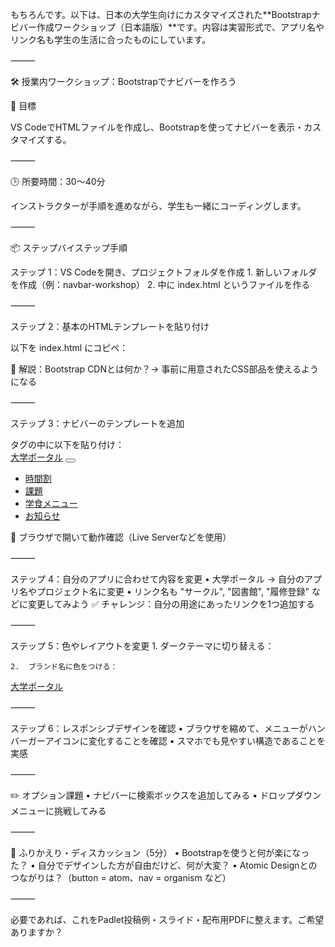 もちろんです。以下は、日本の大学生向けにカスタマイズされた**Bootstrapナビバー作成ワークショップ（日本語版）**です。内容は実習形式で、アプリ名やリンク名も学生の生活に合ったものにしています。

⸻

🛠️ 授業内ワークショップ：Bootstrapでナビバーを作ろう

🎯 目標

VS CodeでHTMLファイルを作成し、Bootstrapを使ってナビバーを表示・カスタマイズする。

⸻

🕒 所要時間：30〜40分

インストラクターが手順を進めながら、学生も一緒にコーディングします。

⸻

📦 ステップバイステップ手順

ステップ 1：VS Codeを開き、プロジェクトフォルダを作成
	1.	新しいフォルダを作成（例：navbar-workshop）
	2.	中に index.html というファイルを作る

⸻

ステップ 2：基本のHTMLテンプレートを貼り付け

以下を index.html にコピペ：

<!DOCTYPE html>
<html lang="ja">
<head>
  <meta charset="UTF-8" />
  <meta name="viewport" content="width=device-width, initial-scale=1.0" />
  <title>学生ポータル</title>
  <!-- Bootstrap CDN -->
  <link href="https://cdn.jsdelivr.net/npm/bootstrap@5.3.0/dist/css/bootstrap.min.css" rel="stylesheet">
</head>
<body>

</body>
</html>

💬 解説：Bootstrap CDNとは何か？→ 事前に用意されたCSS部品を使えるようになる

⸻

ステップ 3：ナビバーのテンプレートを追加

<body> タグの中に以下を貼り付け：

<nav class="navbar navbar-expand-lg navbar-light bg-light">
  <div class="container-fluid">
    <a class="navbar-brand fw-bold" href="#">大学ポータル</a>
    <button class="navbar-toggler" type="button" data-bs-toggle="collapse" data-bs-target="#navbarNav"
      aria-controls="navbarNav" aria-expanded="false" aria-label="ナビゲーションの切り替え">
      <span class="navbar-toggler-icon"></span>
    </button>
    <div class="collapse navbar-collapse" id="navbarNav">
      <ul class="navbar-nav ms-auto">
        <li class="nav-item">
          <a class="nav-link active" aria-current="page" href="#">時間割</a>
        </li>
        <li class="nav-item">
          <a class="nav-link" href="#">課題</a>
        </li>
        <li class="nav-item">
          <a class="nav-link" href="#">学食メニュー</a>
        </li>
        <li class="nav-item">
          <a class="nav-link" href="#">お知らせ</a>
        </li>
      </ul>
    </div>
  </div>
</nav>

🧪 ブラウザで開いて動作確認（Live Serverなどを使用）

⸻

ステップ 4：自分のアプリに合わせて内容を変更
	•	大学ポータル → 自分のアプリ名やプロジェクト名に変更
	•	リンク名も "サークル", "図書館", "履修登録" などに変更してみよう
✅ チャレンジ：自分の用途にあったリンクを1つ追加する

⸻

ステップ 5：色やレイアウトを変更
	1.	ダークテーマに切り替える：

<nav class="navbar navbar-expand-lg navbar-dark bg-dark">

	2.	ブランド名に色をつける：

<a class="navbar-brand text-warning fw-bold" href="#">大学ポータル</a>


⸻

ステップ 6：レスポンシブデザインを確認
	•	ブラウザを縮めて、メニューがハンバーガーアイコンに変化することを確認
	•	スマホでも見やすい構造であることを実感

⸻

✏️ オプション課題
	•	ナビバーに検索ボックスを追加してみる
	•	ドロップダウンメニューに挑戦してみる

⸻

🧠 ふりかえり・ディスカッション（5分）
	•	Bootstrapを使うと何が楽になった？
	•	自分でデザインした方が自由だけど、何が大変？
	•	Atomic Designとのつながりは？（button = atom、nav = organism など）

⸻

必要であれば、これをPadlet投稿例・スライド・配布用PDFに整えます。ご希望ありますか？